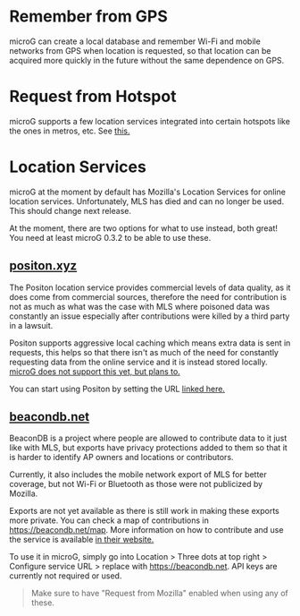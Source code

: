# Remember from GPS
microG can create a local database and remember Wi-Fi and mobile networks from GPS when location is requested, so that location can be acquired more quickly in the future without the same dependence on GPS.

# Request from Hotspot
microG supports a few location services integrated into certain hotspots like the ones in metros, etc. See [this.](https://github.com/microg/GmsCore/blob/991da7bdd172add5eb664a4d713ca53513d5d5f3/play-services-location/core/provider/src/main/kotlin/org/microg/gms/location/network/wifi/MovingWifiHelper.kt#L314C1-L314C70)

# Location Services

microG at the moment by default has Mozilla's Location Services for online location services. Unfortunately, MLS has died and can no longer be used. This should change next release.

At the moment, there are two options for what to use instead, both great!
You need at least microG 0.3.2 to be able to use these.

## [positon.xyz](https://positon.xyz)

The Positon location service provides commercial levels of data quality, as it does come from commercial sources, therefore the need for contribution is not as much as what was the case with MLS where poisoned data was constantly an issue especially after contributions were killed by a third party in a lawsuit.

Positon supports aggressive local caching which means extra data is sent in requests, this helps so that there isn't as much of the need for constantly requesting data from the online service and it is instead stored locally. [microG does not support this yet, but plans to.](https://github.com/microg/GmsCore/issues/2237#issuecomment-2169652426)

You can start using Positon by setting the URL [linked here.](https://github.com/microg/GmsCore/issues/2237#issuecomment-2169193229)

## [beacondb.net](https://beacondb.net)

BeaconDB is a project where people are allowed to contribute data to it just like with MLS, but exports have privacy protections added to them so that it is harder to identify AP owners and locations or contributors.

Currently, it also includes the mobile network export of MLS for better coverage, but not Wi-Fi or Bluetooth as those were not publicized by Mozilla.

Exports are not yet available as there is still work in making these exports more private. You can check a map of contributions in https://beacondb.net/map.
More information on how to contribute and use the service is available [in their website.](https://beacondb.net)

To use it in microG, simply go into Location > Three dots at top right > Configure service URL > replace with https://beacondb.net. API keys are currently not required or used.

> Make sure to have "Request from Mozilla" enabled when using any of these.